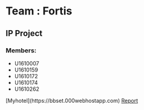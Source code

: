 <h1>Team : Fortis</h1>

<h2>IP Project</h2>

<h3>Members:</h3>
<ul>
	<li>U1610007</li>
	<li>U1610159</li>
	<li>U1610172</li>
	<li>U1610174</li>
	<li>U1610262</li>
</ul>
[Myhotel](https://bbset.000webhostapp.com)
<a href="report.docx">Report</a>
